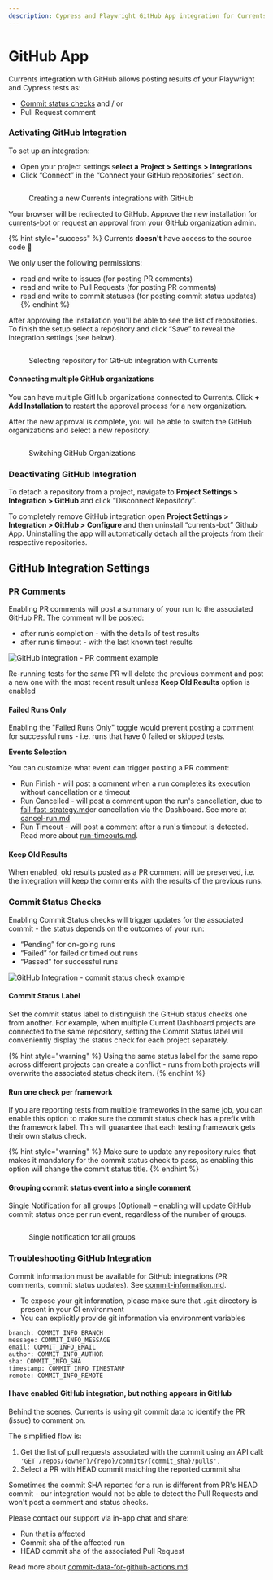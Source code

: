 ```yaml
---
description: Cypress and Playwright GitHub App integration for Currents dashboard
---
```


# GitHub App

Currents integration with GitHub allows posting results of your Playwright and Cypress tests as:

* [Commit status checks](https://docs.github.com/en/pull-requests/collaborating-with-pull-requests/collaborating-on-repositories-with-code-quality-features/about-status-checks) and / or
* Pull Request comment

### Activating GitHub Integration

To set up an integration:

* Open your project settings s**elect a Project > Settings > Integrations**
* Click “Connect” in the “Connect your GitHub repositories” section.

<figure><img src="../../../.gitbook/assets/currents-2025-02-21-12.03.14@2x.png" alt=""><figcaption><p>Creating a new Currents integrations with GitHub</p></figcaption></figure>

Your browser will be redirected to GitHub. Approve the new installation for [currents-bot](https://github.com/apps/currents-bot) or request an approval from your GitHub organization admin.

{% hint style="success" %}
Currents **doesn't** have access to the source code 🙈

We only user the following permissions:

* read and write to issues (for posting PR comments)
* read and write to Pull Requests (for posting PR comments)
* read and write to commit statuses (for posting commit status updates)
{% endhint %}

After approving the installation you'll be able to see the list of repositories. To finish the setup select a repository and click “Save” to reveal the integration settings (see below).

<figure><img src="../../../.gitbook/assets/currents-2025-02-21-12.39.12@2x.png" alt=""><figcaption><p>Selecting repository for GitHub integration with Currents</p></figcaption></figure>

#### Connecting multiple GitHub organizations

You can have multiple GitHub organizations connected to Currents. Click **+ Add Installation** to restart the approval process for a new organization.&#x20;

After the new approval is complete, you will be able to switch the GitHub organizations and select a new repository.

<figure><img src="../../../.gitbook/assets/currents-2025-02-21-12.40.20@2x.png" alt=""><figcaption><p>Switching GitHub Organizations</p></figcaption></figure>

### Deactivating GitHub Integration

To detach a repository from a project, navigate to **Project Settings > Integration > GitHub** and click “Disconnect Repository”.

To completely remove GitHub integration open **Project Settings > Integration > GitHub > Configure** and then uninstall “currents-bot” Github App. Uninstalling the app will automatically detach all the projects from their respective repositories.

## GitHub Integration Settings

### PR Comments

Enabling PR comments will post a summary of your run to the associated GitHub PR. The comment will be posted:

* after run’s completion - with the details of test results
* after run’s timeout - with the last known test results

![GitHub integration - PR comment example](../../../.gitbook/assets/github-cypress-pr-comment.gif)

Re-running tests for the same PR will delete the previous comment and post a new one with the most recent result unless **Keep Old Results** option is enabled

#### Failed Runs Only

Enabling the "Failed Runs Only" toggle would prevent posting a comment for successful runs - i.e. runs that have 0 failed or skipped tests.

**Events Selection**

You can customize what event can trigger posting a PR comment:

* Run Finish - will post a comment when a run completes its execution without cancellation or a timeout
* Run Cancelled - will post a comment upon the run's cancellation, due to [fail-fast-strategy.md](../../../guides/ci-optimization/fail-fast-strategy.md "mention")or cancellation via the Dashboard. See more at [cancel-run.md](../../../dashboard/runs/cancel-run.md "mention")
* Run Timeout - will post a comment after a run's timeout is detected. Read more about [run-timeouts.md](../../../dashboard/runs/run-timeouts.md "mention").

#### Keep Old **Results**

When enabled, old results posted as a PR comment will be preserved, i.e. the integration will keep the comments with the results of the previous runs.

### Commit Status Checks

Enabling Commit Status checks will trigger updates for the associated commit - the status depends on the outcomes of your run:

* “Pending” for on-going runs
* “Failed” for failed or timed out runs
* “Passed” for successful runs

![GitHub Integration - commit status check example](../../../.gitbook/assets/github-commit-status.gif)

#### Commit Status Label

Set the commit status label to distinguish the GitHub status checks one from another. For example, when multiple Current Dashboard projects are connected to the same repository, setting the Commit Status label will conveniently display the status check for each project separately.

{% hint style="warning" %}
Using the same status label for the same repo across different projects can create a conflict - runs from both projects will overwrite the associated status check item.
{% endhint %}

#### Run one check per framework

If you are reporting tests from multiple frameworks in the same job, you can enable this option to make sure the commit status check has a prefix with the framework label. This will guarantee that each testing framework gets their own status check.&#x20;

{% hint style="warning" %}
Make sure to update any repository rules that makes it mandatory for the commit status check to pass, as enabling this option will change the commit status title.&#x20;
{% endhint %}

#### Grouping commit status event into a single comment

Single Notification for all groups (Optional) – enabling will update GitHub commit status once per run event, regardless of the number of groups.

<figure><img src="../../../.gitbook/assets/image (2).png" alt=""><figcaption><p>Single notification for all groups</p></figcaption></figure>

### Troubleshooting GitHub Integration

Commit information must be available for GitHub integrations (PR comments, commit status updates). See [commit-information.md](../../../dashboard/runs/commit-information.md "mention").

* To expose your git information, please make sure that `.git` directory is present in your CI environment
* You can explicitly provide git information via environment variables

```
branch: COMMIT_INFO_BRANCH
message: COMMIT_INFO_MESSAGE
email: COMMIT_INFO_EMAIL
author: COMMIT_INFO_AUTHOR
sha: COMMIT_INFO_SHA
timestamp: COMMIT_INFO_TIMESTAMP
remote: COMMIT_INFO_REMOTE
```

#### I have enabled GitHub integration, but nothing appears in GitHub

Behind the scenes, Currents is using git commit data to identify the PR (issue) to comment on.&#x20;

The simplified flow is:

1. Get the list of pull requests associated with the commit using an API call: `'GET /repos/{owner}/{repo}/commits/{commit_sha}/pulls',`
2. Select a PR with HEAD commit matching the reported commit sha

Sometimes the commit SHA reported for a run is different from PR's HEAD commit - our integration would not be able to detect the Pull Requests and won't post a comment and status checks.

Please contact our support via in-app chat and share:

* Run that is affected
* Commit sha of the affected run
* HEAD commit sha of the associated Pull Request

Read more about [commit-data-for-github-actions.md](../../../getting-started/ci-setup/github-actions/commit-data-for-github-actions.md "mention").

